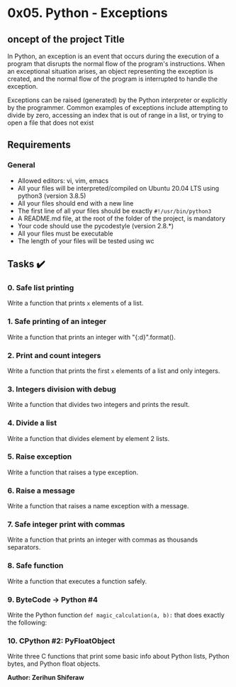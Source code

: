 # 0x05. Python - Exceptions

## oncept of the project Title
In Python, an exception is an event that occurs during the execution of a program that disrupts the normal flow of the program's instructions. When an exceptional situation arises, an object representing the exception is created, and the normal flow of the program is interrupted to handle the exception.

Exceptions can be raised (generated) by the Python interpreter or explicitly by the programmer. Common examples of exceptions include attempting to divide by zero, accessing an index that is out of range in a list, or trying to open a file that does not exist

## Requirements

### General
- Allowed editors: vi, vim, emacs
- All your files will be interpreted/compiled on Ubuntu 20.04 LTS using python3 (version 3.8.5)
- All your files should end with a new line
- The first line of all your files should be exactly `#!/usr/bin/python3`
- A README.md file, at the root of the folder of the project, is mandatory
- Your code should use the pycodestyle (version 2.8.*)
- All your files must be executable
- The length of your files will be tested using wc

## Tasks :heavy_check_mark:

### 0. Safe list printing
Write a function that prints `x` elements of a list.

### 1. Safe printing of an integer
Write a function that prints an integer with "{:d}".format().

### 2. Print and count integers
Write a function that prints the first `x` elements of a list and only integers.

### 3. Integers division with debug
Write a function that divides two integers and prints the result.

### 4. Divide a list
Write a function that divides element by element 2 lists.

### 5. Raise exception
Write a function that raises a type exception.

### 6. Raise a message
Write a function that raises a name exception with a message.

### 7. Safe integer print with commas
Write a function that prints an integer with commas as thousands separators.

### 8. Safe function
Write a function that executes a function safely.

### 9. ByteCode -> Python #4
Write the Python function `def magic_calculation(a, b):` that does exactly the following:

### 10. CPython #2: PyFloatObject
Write three C functions that print some basic info about Python lists, Python bytes, and Python float objects.

**Author: Zerihun Shiferaw**
